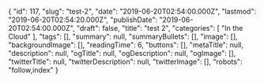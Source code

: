 {
    "id": 117,
    "slug": "test-2",
    "date": "2019-06-20T02:54:00.000Z",
    "lastmod": "2019-06-20T02:54:20.000Z",
    "publishDate": "2019-06-20T02:54:00.000Z",
    "draft": false,
    "title": "test 2",
    "categories": [
        "In the Cloud"
    ],
    "tags": [],
    "summary": null,
    "summaryBullets": [],
    "image": [],
    "backgroundImage": [],
    "readingTime": 6,
    "buttons": [],
    "metaTitle": null,
    "description": null,
    "ogTitle": null,
    "ogDescription": null,
    "ogImage": [],
    "twitterTitle": null,
    "twitterDescription": null,
    "twitterImage": [],
    "robots": "follow,index"
}
